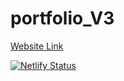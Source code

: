 # portfolio_V3

[Website Link](ksswinton.com)

[![Netlify Status](https://api.netlify.com/api/v1/badges/cac26ca8-b7df-4185-b861-32225b28a58f/deploy-status)](https://app.netlify.com/sites/objective-hamilton-796a17/deploys)